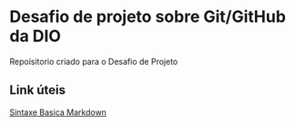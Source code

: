 # Desafio de projeto sobre Git/GitHub da DIO

Repoisitorio criado para o Desafio de Projeto

## Link úteis

[Sintaxe Basica Markdown](https://www.markdownguide.org/basic-syntax/)
